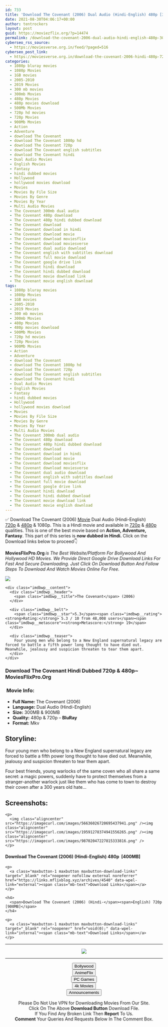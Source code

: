 ```yaml
---
id: 733
title: 'Download The Covenant (2006) Dual Audio (Hindi-English) 480p [300MB] || 720p [900MB]'
date: 2021-08-30T04:06:17+00:00
author: tentrockers
layout: post
guid: https://moviezflix.org/?p=14474
permalink: /download-the-covenant-2006-dual-audio-hindi-english-480p-300mb-720p-900mb/
cyberseo_rss_source:
  - https://moviesverse.org.in/feed/?paged=516
cyberseo_post_link:
  - https://moviesverse.org.in/download-the-covenant-2006-hindi-480p-720p/
categories:
  - 1080p bluray movies
  - 1080p Movies
  - 1GB movies
  - 2005-2010
  - 2019 Movies
  - 300 mb movies
  - 300mb Movies
  - 480p Movies
  - 480p movies download
  - 500Mb Movies
  - 720p hd movies
  - 720p Movies
  - 900Mb Movies
  - Action
  - Adventure
  - download The Covenant
  - download The Covenant 1080p hd
  - download The Covenant 720p
  - download The Covenant english subtitles
  - download The Covenant hindi
  - Dual Audio Movies
  - English Movies
  - Fantasy
  - hindi dubbed movies
  - Hollywood
  - hollywood movies download
  - Movies
  - Movies By File Size
  - Movies By Genre
  - Movies By Year
  - Multi Audio Movies
  - The Covenant 300mb dual audio
  - The Covenant 480p download
  - The Covenant 480p hindi dubbed download
  - The Covenant download
  - The Covenant download in hindi
  - The Covenant download movie
  - The Covenant download moviesflix
  - The Covenant download moviesverse
  - The Covenant dual audio download
  - The Covenant english with subtitles download
  - The Covenant full movie download
  - The Covenant google drive link
  - The Covenant hindi download
  - The Covenant hindi dubbed download
  - The Covenant movie download link
  - The Covenant movie english download
tags:
  - 1080p bluray movies
  - 1080p Movies
  - 1GB movies
  - 2005-2010
  - 2019 Movies
  - 300 mb movies
  - 300mb Movies
  - 480p Movies
  - 480p movies download
  - 500Mb Movies
  - 720p hd movies
  - 720p Movies
  - 900Mb Movies
  - Action
  - Adventure
  - download The Covenant
  - download The Covenant 1080p hd
  - download The Covenant 720p
  - download The Covenant english subtitles
  - download The Covenant hindi
  - Dual Audio Movies
  - English Movies
  - Fantasy
  - hindi dubbed movies
  - Hollywood
  - hollywood movies download
  - Movies
  - Movies By File Size
  - Movies By Genre
  - Movies By Year
  - Multi Audio Movies
  - The Covenant 300mb dual audio
  - The Covenant 480p download
  - The Covenant 480p hindi dubbed download
  - The Covenant download
  - The Covenant download in hindi
  - The Covenant download movie
  - The Covenant download moviesflix
  - The Covenant download moviesverse
  - The Covenant dual audio download
  - The Covenant english with subtitles download
  - The Covenant full movie download
  - The Covenant google drive link
  - The Covenant hindi download
  - The Covenant hindi dubbed download
  - The Covenant movie download link
  - The Covenant movie english download
---
```

<div class="thecontent clearfix">
  <p>
    ✅ Download The Covenant (2006) <a href="https://moviesverse.org.in/category/movies/" data-wpel-link="internal">Movie</a> Dual Audio (Hindi-English) <a href="https://moviesverse.org.in/720p-movies/" data-wpel-link="internal">720p</a>&nbsp;&&nbsp;<a href="https://moviesverse.org.in/480p-movies/" data-wpel-link="internal">480p</a> & 1080p. This is a Hindi movie and available in <a href="https://moviesverse.org.in/720p-movies/" data-wpel-link="internal">720p</a>&nbsp;&&nbsp;<a href="https://moviesverse.org.in/480p-movies/" data-wpel-link="internal">480p</a> qualities. This is one of the best movie based on <strong>Action, Adventure, Fantasy</strong>. This part of this series is <strong>now dubbed in <span>Hindi.&nbsp;</span></strong><span>Click on the Download links below to proceed👇</span>
  </p>
  
  <p>
    <strong><span>MoviesFlixPro.Org&nbsp;</span></strong><em>is The Best Website/Platform For Bollywood And Hollywood HD Movies. We Provide Direct Google Drive Download Links For Fast And Secure Downloading. Just Click On Download Button And Follow Steps To&nbsp;Download And Watch Movies Online For Free.</em>
  </p>
  
  <div class="imdbwp imdbwp--movie dark">
    <div class="imdbwp__thumb">
      <a class="imdbwp__link" target="_blank" title="The Covenant" href="https://www.imdb.com/title/tt0475944/" rel="nofollow external noopener noreferrer" data-wpel-link="external"><img class="imdbwp__img" src="https://m.media-amazon.com/images/M/MV5BNjI1MTM1OTEwMV5BMl5BanBnXkFtZTcwODYzNzUzMQ@@._V1_SX300.jpg" /></a>
    </div>
    
    <div class="imdbwp__content">
      <div class="imdbwp__header">
        <span class="imdbwp__title">The Covenant</span> (2006)
      </div>
      
      <div class="imdbwp__belt">
        <span class="imdbwp__star">5.3</span><span class="imdbwp__rating"><strong>Rating:</strong> 5.3 / 10 from 48,008 users</span><span class="imdbwp__metascore"><strong>Metascore:</strong> 19</span>
      </div>
      
      <div class="imdbwp__teaser">
        Four young men who belong to a New England supernatural legacy are forced to battle a fifth power long thought to have died out. Meanwhile, jealousy and suspicion threaten to tear them apart.
      </div>
    </div>
  </div>
  
  <h3>
    <span>Download The Covenant Hindi Dubbed 720p & 480p~ MoviesFlixPro.Org</span>
  </h3>
  
  <h3>
    <span>&nbsp;Movie Info:&nbsp;</span>
  </h3>
  
  <ul>
    <li>
      <strong>Full Name: </strong>The Covenant (2006)
    </li>
    <li>
      <strong>Language:</strong> Dual Audio (Hindi-English)
    </li>
    <li>
      <strong>Size:</strong> 300MB & 900MB
    </li>
    <li>
      <strong>Quality:</strong> 480p & 720p – <span><strong>BluRay</strong></span>
    </li>
    <li>
      <strong>Format:</strong>&nbsp;Mkv
    </li>
  </ul>
  
  <h2>
    <span>Storyline:</span>
  </h2>
  
  <p>
    Four young men who belong to a New England supernatural legacy are forced to battle a fifth power long thought to have died out. Meanwhile, jealousy and suspicion threaten to tear them apart.
  </p>
  
  <div>
    Four best friends, young warlocks of the same coven who all share a same secret: a magic powers, suddenly have to protect themselves from a stranger-another warlock just like them who has come to town to destroy their coven after a 300 years old hate…
  </div>
  
  <div class="summary_text">
    <h2>
      <span>Screenshots:</span>
    </h2>
    
    <p>
      <img class="aligncenter" src="https://imagecurl.com/images/56636026720695437941.png" /><img class="aligncenter" src="https://imagecurl.com/images/19591278374941556265.png" /><img class="aligncenter" src="https://imagecurl.com/images/98702047227815333816.png" />
    </p>
  </div>
  
  <div class="inline canwrap">
    <h4>
      <span>Download The Covenant (2006) (Hindi-English) </span><span>480p&nbsp; [400MB]</span>
    </h4>
    
    <p>
      <a class="maxbutton-1 maxbutton maxbutton-download-links" target="_blank" rel="noopener nofollow external noreferrer" href="https://links.mflixblog.xyz/archives/4540" data-wpel-link="external"><span class="mb-text">Download Links</span></a>
    </p>
    
    <h4>
      <span>Download The Covenant (2006) (Hindi-</span><span>English) 720p [900MB]</span>
    </h4>
    
    <p>
      <a class="maxbutton-1 maxbutton maxbutton-download-links" target="_blank" rel="noopener" href="void(0);" data-wpel-link="internal"><span class="mb-text">Download Links</span></a>
    </p>
  </div>
</div>

<center>
  </p> 
  
  <hr />
  
  <p>
    <a href="http://gdrivepro.xyz/join.php" data-wpel-link="external" target="_blank" rel="nofollow external noopener noreferrer"><img src="https://i.imgur.com/FhMdWdW.png" /></a>
  </p>
  
  <hr />
  
  <p>
    <a href="https://dogemovies.xyz" target="_blank" data-wpel-link="external" rel="nofollow external noopener noreferrer"><button class="button button5">Bollywood</button></a><br /> <a href="https://animeflix.in" target="_blank" data-wpel-link="external" rel="nofollow external noopener noreferrer"><button class="button button5">AnimeFlix</button></a><br /> <a href="https://gamesflix.net/" target="_blank" data-wpel-link="external" rel="nofollow external noopener noreferrer"><button class="button button5">PC Games</button></a><br /> <a href="https://uhdmovies.in" target="_blank" data-wpel-link="external" rel="nofollow external noopener noreferrer"><button class="button button5">4k Movies</button></a><br /> <a href="https://moviesverse.org.in/announcements/" target="_blank" data-wpel-link="internal" rel="noopener"><button class="button button5">Announcements</button></a>
  </p>
  
  <div class="alert alert-danger">
    Please Do Not Use VPN for Downloading Movies From Our Site.
  </div>
  
  <div class="alert alert-success">
    Click On The Above <strong>Download Button</strong> Download File.
  </div>
  
  <div class="alert alert-warning">
    If You Find Any Broken Link Then <strong>Report</strong> To Us.
  </div>
  
  <div class="alert alert-info">
    <strong>Comment</strong> Your Queries And Requests Below In The Comment Box.
  </div>
  
  <p>
    </center>
  </p>